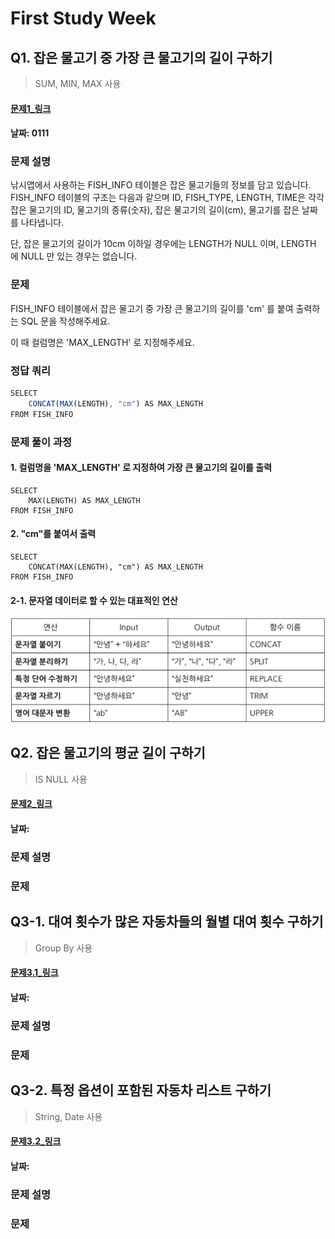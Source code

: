 # First Study Week

## Q1. 잡은 물고기 중 가장 큰 물고기의 길이 구하기
> SUM, MIN, MAX 사용

#### [문제1_링크](https://school.programmers.co.kr/learn/courses/30/lessons/298515)

#### 날짜: 0111

### 문제 설명
낚시앱에서 사용하는 FISH_INFO 테이블은 잡은 물고기들의 정보를 담고 있습니다. FISH_INFO 테이블의 구조는 다음과 같으며 ID, FISH_TYPE, LENGTH, TIME은 각각 잡은 물고기의 ID, 물고기의 종류(숫자), 잡은 물고기의 길이(cm), 물고기를 잡은 날짜를 나타냅니다.

단, 잡은 물고기의 길이가 10cm 이하일 경우에는
LENGTH가 NULL 이며, LENGTH 에 NULL 만 있는 경우는 없습니다.

### 문제
FISH_INFO 테이블에서 잡은 물고기 중 가장 큰 물고기의 길이를 'cm' 를 붙여 출력하는 SQL 문을 작성해주세요.

이 때 컬럼명은 'MAX_LENGTH' 로 지정해주세요.

### 정답 쿼리
```js
SELECT
    CONCAT(MAX(LENGTH), "cm") AS MAX_LENGTH
FROM FISH_INFO
```

### 문제 풀이 과정

#### 1. 컬럼명을 'MAX_LENGTH' 로 지정하여 가장 큰 물고기의 길이를 출력

```JS
SELECT
    MAX(LENGTH) AS MAX_LENGTH
FROM FISH_INFO
```

#### 2. "cm"를 붙여서 출력

```JS
SELECT
    CONCAT(MAX(LENGTH), "cm") AS MAX_LENGTH
FROM FISH_INFO
```

#### 2-1. 문자열 데이터로 할 수 있는 대표적인 연산
![a](././img/1.1.PNG)



## Q2. 잡은 물고기의 평균 길이 구하기
> IS NULL 사용

#### [문제2_링크](https://school.programmers.co.kr/learn/courses/30/lessons/293259)

#### 날짜:

### 문제 설명


### 문제


## Q3-1. 대여 횟수가 많은 자동차들의 월별 대여 횟수 구하기
> Group By 사용

#### [문제3.1_링크](https://school.programmers.co.kr/learn/courses/30/lessons/151139)

#### 날짜:

### 문제 설명


### 문제


## Q3-2. 특정 옵션이 포함된 자동차 리스트 구하기
> String, Date 사용

#### [문제3.2_링크](https://school.programmers.co.kr/learn/courses/30/lessons/157343)

#### 날짜:

### 문제 설명


### 문제
